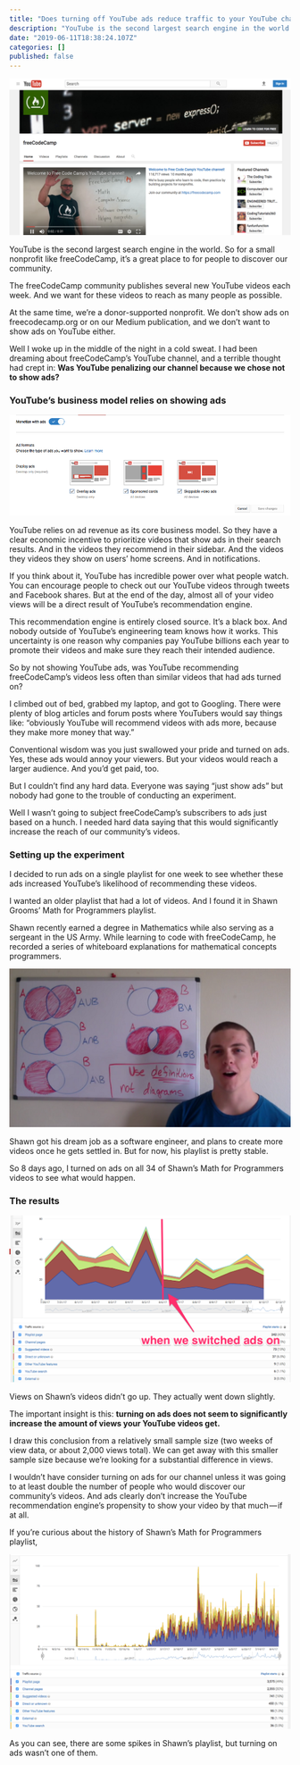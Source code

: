 ```yaml
---
title: "Does turning off YouTube ads reduce traffic to your YouTube channel?"
description: "YouTube is the second largest search engine in the world. So for a small nonprofit like freeCodeCamp, it’s a great place to for people to…"
date: "2019-06-11T18:38:24.107Z"
categories: []
published: false
---
```


![[The freeCodeCamp YouTube Channel](https://youtube.com/freecodecamp)](./asset-1.png)

YouTube is the second largest search engine in the world. So for a small nonprofit like freeCodeCamp, it’s a great place to for people to discover our community.

The freeCodeCamp community publishes several new YouTube videos each week. And we want for these videos to reach as many people as possible.

At the same time, we’re a donor-supported nonprofit. We don’t show ads on freecodecamp.org or on our Medium publication, and we don’t want to show ads on YouTube either.

Well I woke up in the middle of the night in a cold sweat. I had been dreaming about freeCodeCamp’s YouTube channel, and a terrible thought had crept in: **Was YouTube penalizing our channel because we chose not to show ads?**

### YouTube’s business model relies on showing ads

![](./asset-2.png)

YouTube relies on ad revenue as its core business model. So they have a clear economic incentive to prioritize videos that show ads in their search results. And in the videos they recommend in their sidebar. And the videos they videos they show on users’ home screens. And in notifications.

If you think about it, YouTube has incredible power over what people watch. You can encourage people to check out our YouTube videos through tweets and Facebook shares. But at the end of the day, almost all of your video views will be a direct result of YouTube’s recommendation engine.

This recommendation engine is entirely closed source. It’s a black box. And nobody outside of YouTube’s engineering team knows how it works. This uncertainty is one reason why companies pay YouTube billions each year to promote their videos and make sure they reach their intended audience.

So by not showing YouTube ads, was YouTube recommending freeCodeCamp’s videos less often than similar videos that had ads turned on?

I climbed out of bed, grabbed my laptop, and got to Googling. There were plenty of blog articles and forum posts where YouTubers would say things like: “obviously YouTube will recommend videos with ads more, because they make more money that way.” 

Conventional wisdom was you just swallowed your pride and turned on ads. Yes, these ads would annoy your viewers. But your videos would reach a larger audience. And you’d get paid, too.

But I couldn’t find any hard data. Everyone was saying “just show ads” but nobody had gone to the trouble of conducting an experiment.

Well I wasn’t going to subject freeCodeCamp’s subscribers to ads just based on a hunch. I needed hard data saying that this would significantly increase the reach of our community’s videos.

### Setting up the experiment

I decided to run ads on a single playlist for one week to see whether these ads increased YouTube’s likelihood of recommending these videos.

I wanted an older playlist that had a lot of videos. And I found it in Shawn Grooms’ Math for Programmers playlist.

Shawn recently earned a degree in Mathematics while also serving as a sergeant in the US Army. While learning to code with freeCodeCamp, he recorded a series of whiteboard explanations for mathematical concepts programmers. 

![Shawn teaching set operators](./asset-3.png)

Shawn got his dream job as a software engineer, and plans to create more videos once he gets settled in. But for now, his playlist is pretty stable.

So 8 days ago, I turned on ads on all 34 of Shawn’s Math for Programmers videos to see what would happen.

### The results

  

![](./asset-4.png)

Views on Shawn’s videos didn’t go up. They actually went down slightly.

The important insight is this: **turning on ads does not seem to significantly increase the amount of views your YouTube videos get.**

I draw this conclusion from a relatively small sample size (two weeks of view data, or about 2,000 views total). We can get away with this smaller sample size because we’re looking for a substantial difference in views.

I wouldn’t have consider turning on ads for our channel unless it was going to at least double the number of people who would discover our community’s videos. And ads clearly don’t increase the YouTube recommendation engine’s propensity to show your video by that much — if at all.

If you’re curious about the history of Shawn’s Math for Programmers playlist, 

![](./asset-5.png)

As you can see, there are some spikes in Shawn’s playlist, but turning on ads wasn’t one of them.
